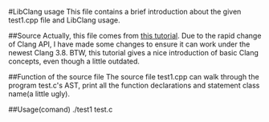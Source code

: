 #LibClang usage
This file contains a brief introduction about the given test1.cpp file and LibClang usage.

##Source
Actually, this file comes from [this tutorial](http://swtv.kaist.ac.kr/courses/cs453-fall13/Clang%20tutorial%20v4.pdf).
Due to the rapid change of Clang API, I have made some changes to ensure it can work under the newest Clang 3.8.
BTW, this tutorial gives a nice introduction of basic Clang concepts, even though a little outdated.

##Function of the source file
The source file test1.cpp can walk through the program test.c's AST, print all the function declarations and statement class name(a little ugly).

##Usage(comand)
./test1 test.c